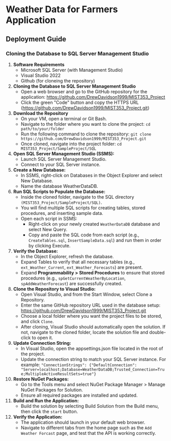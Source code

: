 # Weather Data for Farmers Application 

## Deployment Guide 
### Cloning the Database to SQL Server Management Studio
1. **Software Requirements**
   - Microsoft SQL Server (with Management Studio)
   - Visual Studio 2022
   - Github (for cloneing the repository)
2. **Cloning the Database to SQL Server Management Studio**
   - Open a web browser and go to the GitHub repository for the application: https://github.com/DrewDavidson1999/MIST353_Project
   - Click the green "Code" button and copy the HTTPS URL (https://github.com/DrewDavidson1999/MIST353_Project.git)
3. **Download the Repository**
   - On your VM, open a terminal or Git Bash.
   - Navigate to the folder where you want to clone the project: `cd path/to/your/folder`
   - Run the following command to clone the repository: `git clone https://github.com/DrewDavidson1999/MIST353_Project.git`
   - Once cloned, navigate into the project folder: `cd MIST353_Project/SampleProject/SQL`
4. **Open SQL Server Management Studio (SSMS):**
   - Launch SQL Server Management Studio.
   - Connect to your SQL Server instance.
5. **Create a New Database:**
   - In SSMS, right-click on Databases in the Object Explorer and select New Database.
   - Name the database WeatherDataDB.
6. **Run SQL Scripts to Populate the Database:**
   - Inside the cloned folder, navigate to the SQL directory `(MIST353_Project/SampleProject/SQL)`.
   - You will find multiple SQL scripts for creating tables, stored procedures, and inserting sample data.
   - Open each script in SSMS:
     - Right-click on your newly created `WeatherDataDB` database and select New Query.
     - Copy and paste the SQL code from each script (e.g., `CreateTables.sql`, `InsertSampleData.sql`) and run them in order by clicking Execute.
7. **Verify the Database:**
   - In the Object Explorer, refresh the database.
   - Expand Tables to verify that all necessary tables (e.g., `ext_Weather_Current`, `ext_Weather_Forecasts`) are present.
   - Expand **Programmability > Stored Procedures** to ensure that stored procedures (e.g., `spGetCurrentWeatherByLocation`, `spAddWeatherForecast`) are successfully created.
8. **Clone the Repository to Visual Studio:**
   - Open Visual Studio, and from the Start Window, select Clone a Repository.
   - Enter the same GitHub repository URL used in the database setup: https://github.com/DrewDavidson1999/MIST353_Project.git
   - Choose a local folder where you want the project files to be stored, and click `Clone`.
   - After cloning, Visual Studio should automatically open the solution. If not, navigate to the cloned folder, locate the solution file and double-click to open it.
9. **Update Connection String:**
    - In Visual Studio, open the appsettings.json file located in the root of the project.
    - Update the connection string to match your SQL Server instance. For example:
`"ConnectionStrings": {"DefaultConnection": "Server=localhost;Database=WeatherDataDB;Trusted_Connection=True;MultipleActiveResultSets=true"}`
10. **Restore NuGet Packages:**
    - Go to the Tools menu and select NuGet Package Manager > Manage NuGet Packages for Solution.
    - Ensure all required packages are installed and updated.
11. **Build and Run the Application:**
    - Build the solution by selecting Build Solution from the Build menu, then click the `start` button.
12. **Verify the Application:**
    - The application should launch in your default web browser.
    - Navigate to different tabs from the home page such as the `Add Weather Forcast` page, and test that the API is working correctly.



